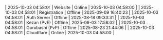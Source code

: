 | 2025-10-03 04:58:01 | Website | Online | 2025-10-03 04:58:00 |
| 2025-10-03 04:58:01 | Registration | Offline | 2025-09-09 16:40:23 |
| 2025-10-03 04:58:01 | Auth Server | Offline | 2025-08-18 09:33:31 |
| 2025-10-03 04:58:01 | Kezan (PvE) | Offline | 2025-08-03 17:58:02 |
| 2025-10-03 04:58:01 | Gurubashi (PvP) | Offline | 2025-08-23 21:44:06 |
| 2025-10-03 04:58:01 | Cloudflare | Online | 2025-10-03 04:58:00 |
